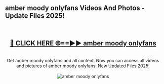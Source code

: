 <h2>amber moody onlyfans Videos And Photos - Update Files 2025!</h2>
<br>
<div align="center">
<h2><a href="https://linkcuts.com/hfmhzwbr" rel="nofollow">🔴 CLICK HERE 🌐==►► amber moody onlyfans</a></h2>
<br>
Get amber moody onlyfans and all content. Now you can access all videos and pictures of amber moody onlyfans. New Updated Files 2025!
<br>
<br>
<a href="https://linkcuts.com/hfmhzwbr" rel="nofollow" data-target="animated-image.originalLink"><img src="https://i.ibb.co.com/WyWwxjT/player-gif2.gif" alt="amber moody onlyfans" style="max-width: 100%; display: inline-block;" data-target="animated-image.originalImage"></a>
</div>
<br>